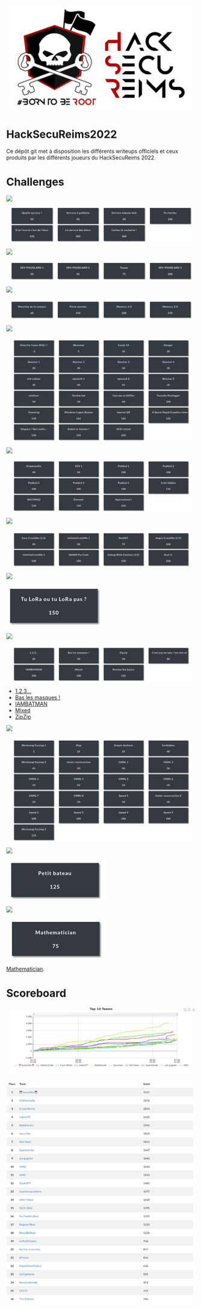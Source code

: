 ![Logo HSR](./medias/hsr.png)


# HackSecuReims2022

Ce dépôt git met à disposition les différents writeups officiels et ceux produits par les différents joueurs du HackSecuReims 2022.


# Challenges

![](https://img.shields.io/static/v1?label=Catégorie&message=LockPicking&color=be1414&style=for-the-badge)


![lockpicking](./medias/lockpicking.png)


![](https://img.shields.io/static/v1?label=Catégorie&message=Pentest&color=be1414&style=for-the-badge)


![pentest](./medias/Pentest.png)


![](https://img.shields.io/static/v1?label=Catégorie&message=Forensic&color=be1414&style=for-the-badge)

![forensic](./medias/Forensic.png)


![](https://img.shields.io/static/v1?label=Catégorie&message=Misc&color=be1414&style=for-the-badge)

![Misc](./medias/MISC.png)


![](https://img.shields.io/static/v1?label=Catégorie&message=Stegano&color=be1414&style=for-the-badge)

![Stegano](./medias/Stegano.png)


![](https://img.shields.io/static/v1?label=Catégorie&message=Reverse&color=be1414&style=for-the-badge)

![Reverse](./medias/Reverse.png)


![](https://img.shields.io/static/v1?label=Catégorie&message=IOT&color=be1414&style=for-the-badge)

![IOT](./medias/IOT.png)


![](https://img.shields.io/static/v1?label=Catégorie&message=Crypto&color=be1414&style=for-the-badge)

![Crypto](./medias/Crypto.png)


* [1.2.3...](./Crypto/123/README.md)
* [Bas les masques !](./Crypto/Bas_les_masques/README.md)
* [IAMBATMAN](./Crypto/IAMBATMAN/README.md)
* [Mixed](./Crypto/Mixed/README.md)
* [ZipZip](./Crypto/ZipZip/README.md)


![](https://img.shields.io/static/v1?label=Catégorie&message=Web&color=be1414&style=for-the-badge)

![Web](./medias/Web.png)



![](https://img.shields.io/static/v1?label=Catégorie&message=OSINT&color=be1414&style=for-the-badge)

![OSINT](./medias/OSINT.png)


![](https://img.shields.io/static/v1?label=Catégorie&message=Programming&color=be1414&style=for-the-badge)

![programming](./medias/Programming.png)

[Mathematician](./Programming/Mathematician/README.md).

# Scoreboard

![Scoreboard](./medias/graphs.png)

![Scoreboard](./medias/scoreboard.png)
